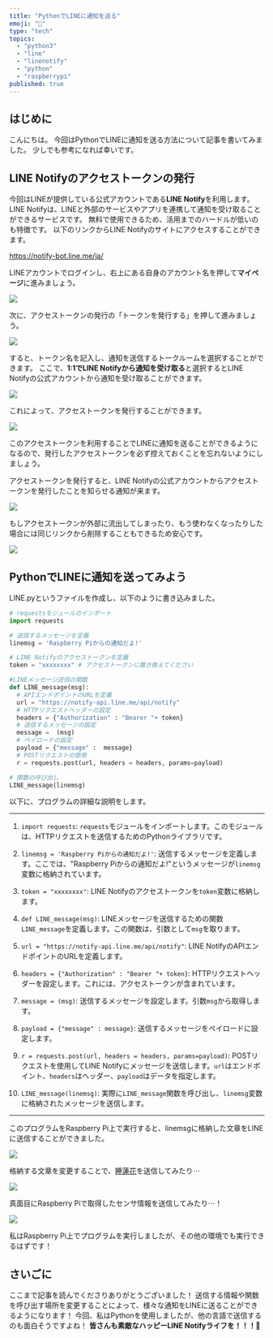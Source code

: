 ```yaml
---
title: "PythonでLINEに通知を送る"
emoji: "📱"
type: "tech"
topics:
  - "python3"
  - "line"
  - "linenotify"
  - "python"
  - "raspberrypi"
published: true
---
```


## はじめに
こんにちは。
今回はPythonでLINEに通知を送る方法について記事を書いてみました。
少しでも参考になれば幸いです。

## LINE Notifyのアクセストークンの発行

今回はLINEが提供している公式アカウントである**LINE Notify**を利用します。
LINE Notifyは、LINEと外部のサービスやアプリを連携して通知を受け取ることができるサービスです。
無料で使用できるため、活用までのハードルが低いのも特徴です。
以下のリンクからLINE Notifyのサイトにアクセスすることができます。

https://notify-bot.line.me/ja/

LINEアカウントでログインし、右上にある自身のアカウント名を押して**マイページ**に進みましょう。

![](/images/sankaku4/line1.png)

次に、アクセストークンの発行の「トークンを発行する」を押して進みましょう。

![](/images/sankaku4/line2.png)

すると、トークン名を記入し、通知を送信するトークルームを選択することができます。
ここで、**1:1でLINE Notifyから通知を受け取る**と選択するとLINE Notifyの公式アカウントから通知を受け取ることができます。

![](/images/sankaku4/line3.png)

これによって、アクセストークンを発行することができます。

![](/images/sankaku4/line4.png)

このアクセストークンを利用することでLINEに通知を送ることができるようになるので、発行したアクセストークンを必ず控えておくことを忘れないようにしましょう。

アクセストークンを発行すると、LINE Notifyの公式アカウントからアクセストークンを発行したことを知らせる通知が来ます。

![](/images/sankaku4/line5.png)

もしアクセストークンが外部に流出してしまったり、もう使わなくなったりした場合には同じリンクから削除することもできるため安心です。

![](/images/sankaku4/line6.png)

## PythonでLINEに通知を送ってみよう

LINE.pyというファイルを作成し、以下のように書き込みました。

```py:LINE.py
# requestsモジュールのインポート
import requests

# 送信するメッセージを定義
linemsg = 'Raspberry Piからの通知だよ!'

# LINE Notifyのアクセストークンを定義
token = "xxxxxxxx" # アクセストークンに置き換えてください

#LINEメッセージ送信の関数
def LINE_message(msg):
  # APIエンドポイントのURLを定義
  url = "https://notify-api.line.me/api/notify"
  # HTTPリクエストヘッダーの設定 
  headers = {"Authorization" : "Bearer "+ token}
  # 送信するメッセージの設定
  message =  (msg)
  # ペイロードの設定
  payload = {"message" :  message}
  # POSTリクエストの使用 
  r = requests.post(url, headers = headers, params=payload)

# 関数の呼び出し
LINE_message(linemsg)
```

以下に、プログラムの詳細な説明をします。

-----
1. `import requests`: `requests`モジュールをインポートします。このモジュールは、HTTPリクエストを送信するためのPythonライブラリです。

2. `linemsg = 'Raspberry Piからの通知だよ!'`: 送信するメッセージを定義します。ここでは、"Raspberry Piからの通知だよ!"というメッセージが`linemsg`変数に格納されています。

3. `token = "xxxxxxxx"`: LINE Notifyのアクセストークンを`token`変数に格納します。

4. `def LINE_message(msg)`: LINEメッセージを送信するための関数`LINE_message`を定義します。この関数は、引数として`msg`を取ります。

5. `url = "https://notify-api.line.me/api/notify"`: LINE NotifyのAPIエンドポイントのURLを定義します。

6. `headers = {"Authorization" : "Bearer "+ token}`: HTTPリクエストヘッダーを設定します。これには、アクセストークンが含まれています。

7. `message = (msg)`: 送信するメッセージを設定します。引数`msg`から取得します。

8. `payload = {"message" : message}`: 送信するメッセージをペイロードに設定します。

9. `r = requests.post(url, headers = headers, params=payload)`: POSTリクエストを使用してLINE Notifyにメッセージを送信します。`url`はエンドポイント、`headers`はヘッダー、`payload`はデータを指定します。

10. `LINE_message(linemsg)`: 実際に`LINE_message`関数を呼び出し、`linemsg`変数に格納されたメッセージを送信します。

-----

このプログラムをRaspberry Pi上で実行すると、linemsgに格納した文章をLINEに送信することができました。

![](/images/sankaku4/line7.png)

格納する文章を変更することで、[睡蓮花](https://www.youtube.com/watch?v=PjGbnPYwt1g)を送信してみたり⋯

![](/images/sankaku4/line8.png)

真面目にRaspberry Piで取得したセンサ情報を送信してみたり⋯！

![](/images/sankaku4/line9.png)

私はRaspberry Pi上でプログラムを実行しましたが、その他の環境でも実行できるはずです！

## さいごに
ここまで記事を読んでくださりありがとうございました！
送信する情報や関数を呼び出す場所を変更することによって、様々な通知をLINEに送ることができるようになります！
今回、私はPythonを使用しましたが、他の言語で送信するのも面白そうですよね！
**皆さんも素敵なハッピーLINE Notifyライフを！！！🌸**
